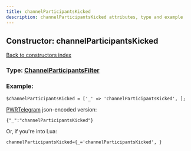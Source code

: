 ```yaml
---
title: channelParticipantsKicked
description: channelParticipantsKicked attributes, type and example
---
```

## Constructor: channelParticipantsKicked  
[Back to constructors index](index.md)






### Type: [ChannelParticipantsFilter](../types/ChannelParticipantsFilter.md)


### Example:

```
$channelParticipantsKicked = ['_' => 'channelParticipantsKicked', ];
```  

[PWRTelegram](https://pwrtelegram.xyz) json-encoded version:

```
{"_":"channelParticipantsKicked"}
```


Or, if you're into Lua:  


```
channelParticipantsKicked={_='channelParticipantsKicked', }

```


